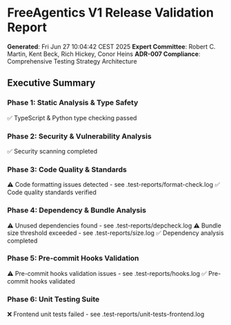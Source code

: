 # FreeAgentics V1 Release Validation Report

**Generated**: Fri Jun 27 10:04:42 CEST 2025
**Expert Committee**: Robert C. Martin, Kent Beck, Rich Hickey, Conor Heins
**ADR-007 Compliance**: Comprehensive Testing Strategy Architecture

## Executive Summary

### Phase 1: Static Analysis & Type Safety

✅ TypeScript & Python type checking passed

### Phase 2: Security & Vulnerability Analysis

✅ Security scanning completed

### Phase 3: Code Quality & Standards

⚠️ Code formatting issues detected - see .test-reports/format-check.log
✅ Code quality standards verified

### Phase 4: Dependency & Bundle Analysis

⚠️ Unused dependencies found - see .test-reports/depcheck.log
⚠️ Bundle size threshold exceeded - see .test-reports/size.log
✅ Dependency analysis completed

### Phase 5: Pre-commit Hooks Validation
⚠️ Pre-commit hooks validation issues - see .test-reports/hooks.log
✅ Pre-commit hooks validated

### Phase 6: Unit Testing Suite

❌ Frontend unit tests failed - see .test-reports/unit-tests-frontend.log
